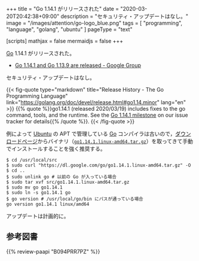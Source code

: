 +++
title = "Go 1.14.1 がリリースされた"
date =  "2020-03-20T20:42:38+09:00"
description = "セキュリティ・アップデートはなし。"
image = "/images/attention/go-logo_blue.png"
tags  = [ "programming", "language", "golang", "ubuntu" ]
pageType = "text"

[scripts]
  mathjax = false
  mermaidjs = false
+++

[Go] 1.14.1 がリリースされた。

- [Go 1.14.1 and Go 1.13.9 are released - Google Group](https://groups.google.com/forum/#!topic/golang-announce/Ix2U_8WWmXo)

セキュリティ・アップデートはなし。

{{< fig-quote type="markdown" title="Release History - The Go Programming Language" link="https://golang.org/doc/devel/release.html#go1.14.minor" lang="en" >}}
{{% quote %}}go1.14.1 (released 2020/03/19) includes fixes to the go command, tools, and the runtime. See the [Go 1.14.1 milestone](https://github.com/golang/go/issues?q=milestone%3AGo1.14.1+label%3ACherryPickApproved) on our issue tracker for details{{% /quote %}}.
{{< /fig-quote >}}

例によって [Ubuntu] の APT で管理している [Go] コンパイラは古いので，[ダウンロードページ](https://golang.org/dl/ "Downloads - The Go Programming Language")からバイナリ（[`go1.14.1.linux-amd64.tar.gz`](https://dl.google.com/go/go1.14.1.linux-amd64.tar.gz)）を取ってきて手動でインストールすることを強く推奨する。

```text
$ cd /usr/local/src
$ sudo curl "https://dl.google.com/go/go1.14.1.linux-amd64.tar.gz" -O
$ cd ..
$ sudo unlink go # 以前の Go が入っている場合
$ sudo tar xvf src/go1.14.1.linux-amd64.tar.gz
$ sudo mv go go1.14.1
$ sudo ln -s go1.14.1 go
$ go version # /usr/local/go/bin にパスが通っている場合
go version go1.14.1 linux/amd64
```

アップデートは計画的に。

[Go]: https://golang.org/ "The Go Programming Language"
[Go 言語]: https://golang.org/ "The Go Programming Language"
[Ubuntu]: https://www.ubuntu.com/ "The leading operating system for PCs, IoT devices, servers and the cloud | Ubuntu"

## 参考図書

{{% review-paapi "B094PRR7PZ" %}} <!-- プログラミング言語Go -->
